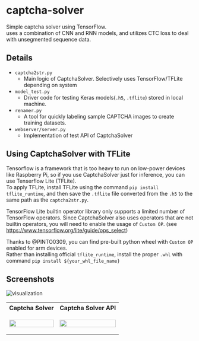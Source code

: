 # captcha-solver
Simple captcha solver using TensorFlow.  
uses a combination of CNN and RNN models, and utilizes CTC loss to deal with unsegmented sequence data.

## Details
- `captcha2str.py`
  - Main logic of CaptchaSolver. Selectively uses TensorFlow/TFLite depending on system
- `model_test.py`
  - Driver code for testing Keras models(`.h5`, `.tflite`) stored in local machine.
- `renamer.py`
  - A tool for quickly labeling sample CAPTCHA images to create training datasets.
- `webserver/server.py`
  - Implementation of test API of CaptchaSolver

## Using CaptchaSolver with TFLite 
Tensorflow is a framework that is too heavy to run on low-power devices like Raspberry Pi, so if you use CaptchaSolver just for inference, you can use Tenserflow Lite (TFLite).  
To apply TFLite, install TFLite using the command `pip install tflite_runtime`, and then save the `.tflite` file converted from the `.h5` to the same path as the `captcha2str.py`.
  
TensorFlow Lite builtin operator library only supports a limited number of TensorFlow operators. Since CaptchaSolver also uses operators that are not builtin operators, you will need to enable the usage of `Custom OP`. (see https://www.tensorflow.org/lite/guide/ops_select)  
  
Thanks to @PINTO0309, you can find pre-built python wheel with `Custom OP` enabled for arm devices.  
Rather than installing official `tflite_runtime`, install the proper `.whl` with command `pip install ${your_whl_file_name}`

## Screenshots
<!-- ![Captcha Solver API](https://user-images.githubusercontent.com/31981462/184404660-5668718b-ac5e-443a-b7dc-2f19962902eb.png)
![Captcha Solver](https://user-images.githubusercontent.com/31981462/184404705-9caa9f98-7deb-4e49-a573-698296b491e3.png) -->
![visualization](https://user-images.githubusercontent.com/31981462/184406293-058dce58-65b7-4a6d-8f66-bb3aab7bface.PNG)
<table>
    <th>Captcha Solver</th>
    <th>Captcha Solver API</th>
    <tr>
	    <td>
            <p align="center">
                <img src="https://user-images.githubusercontent.com/31981462/184404705-9caa9f98-7deb-4e49-a573-698296b491e3.png" height="100%" width="100%">
            </p>
        </td>
        <td>
            <p align="center">
                <img src="https://user-images.githubusercontent.com/31981462/184404660-5668718b-ac5e-443a-b7dc-2f19962902eb.png" height="100%" width="100%">
            </p>
        </td>
</table>

